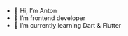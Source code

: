 - 👋 Hi, I’m Anton
- 👀 I’m frontend developer
- 🌱 I’m currently learning Dart & Flutter

<!---
Tony-Stars/Tony-Stars is a ✨ special ✨ repository because its `README.md` (this file) appears on your GitHub profile.
You can click the Preview link to take a look at your changes.
--->
